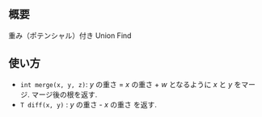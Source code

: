 ## 概要
重み（ポテンシャル）付き Union Find

## 使い方
- `int merge(x, y, z)`: $y$ の重さ = $x$ の重さ + $w$ となるように $x$ と $y$ をマージ. マージ後の根を返す.
- `T diff(x, y)` : $y$ の重さ - $x$ の重さ を返す.
